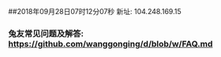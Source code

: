 ##2018年09月28日07时12分07秒 新址: 104.248.169.15
### 兔友常见问题及解答: https://github.com/wanggonging/d/blob/w/FAQ.md
